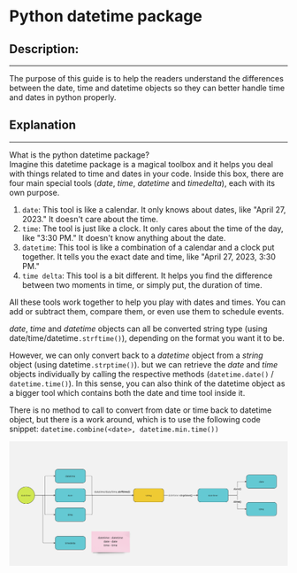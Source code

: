 # Python datetime package

## Description:

---

The purpose of this guide is to help the readers understand the differences between the date, time and datetime objects so they can better handle time and dates in python properly.

## Explanation

---

What is the python datetime package?  
Imagine this datetime package is a magical toolbox and it helps you deal with things related to time and dates in your code. Inside this box, there are four main special tools (_date_, _time_, _datetime_ and _timedelta_), each with its own purpose.

1. `date`: This tool is like a calendar. It only knows about dates, like "April 27, 2023." It doesn't care about the time.
2. `time`: The tool is just like a clock. It only cares about the time of the day, like "3:30 PM." It doesn't know anything about the date.
3. `datetime`: This tool is like a combination of a calendar and a clock put together. It tells you the exact date and time, like "April 27, 2023, 3:30 PM."
4. `time delta`: This tool is a bit different. It helps you find the difference between two moments in time, or simply put, the duration of time.

All these tools work together to help you play with dates and times. You can add or subtract them, compare them, or even use them to schedule events.

_date_, _time_ and _datetime_ objects can all be converted string type (using date/time/datetime`.strftime()`), depending on the format you want it to be.

However, we can only convert back to a _datetime_ object from a _string_ object (using datetime`.strptime()`). but we can retrieve the _date_ and _time_ objects individually by calling the respective methods (`datetime.date()` / `datetime.time()`). In this sense, you can also think of the datetime object as a bigger tool which contains both the date and time tool inside it.

There is no method to call to convert from date or time back to datetime object, but there is a work around, which is to use the following code snippet: `datetime.combine(<date>, datetime.min.time())`

![datetime python](../assets/datetime_diagram.png "datetime diagram")
